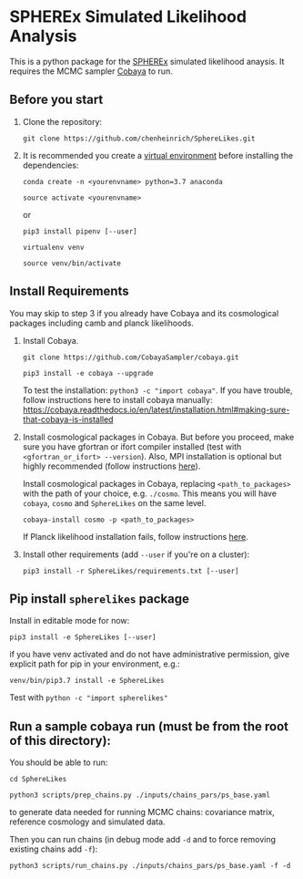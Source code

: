 # SPHEREx Simulated Likelihood Analysis

This is a python package for the [SPHEREx](https://spherex.caltech.edu/) simulated likelihood anaysis.
It requires the MCMC sampler [Cobaya](https://cobaya.readthedocs.io/en/latest/index.html) to run.

## Before you start

1. Clone the repository:

    `git clone https://github.com/chenheinrich/SphereLikes.git`
    
2. It is recommended you create a [virtual environment](https://uoa-eresearch.github.io/eresearch-cookbook/recipe/2014/11/20/conda/) before installing the dependencies:

    `conda create -n <yourenvname> python=3.7 anaconda`

    `source activate <yourenvname>`

   or

    `pip3 install pipenv [--user]`

    `virtualenv venv`

    `source venv/bin/activate`

## Install Requirements

You may skip to step 3 if you already have Cobaya and its cosmological packages including camb and planck likelihoods.

1. Install Cobaya.

    `git clone https://github.com/CobayaSampler/cobaya.git`

    `pip3 install -e cobaya --upgrade`

   To test the installation: `python3 -c "import cobaya"`. If you have trouble, follow instructions here to install cobaya manually: https://cobaya.readthedocs.io/en/latest/installation.html#making-sure-that-cobaya-is-installed

2. Install cosmological packages in Cobaya. But before you proceed, make sure you have gfortran or ifort compiler installed (test with `<gfortran_or_ifort> --version`). Also, MPI installation is optional but highly recommended (follow instructions [here](https://cobaya.readthedocs.io/en/latest/installation.html)).

   Install cosmological packages in Cobaya, replacing `<path_to_packages>` with the path of your choice, e.g. `./cosmo`. This means you will have `cobaya`, `cosmo` and `SphereLikes` on the same level.

    `cobaya-install cosmo -p <path_to_packages>`

   If Planck likelihood installation fails, follow instructions [here](cosmo/code/planck/code).

3. Install other requirements (add `--user` if you're on a cluster):

    `pip3 install -r SphereLikes/requirements.txt [--user]`

## Pip install `spherelikes` package 

Install in editable mode for now:

`pip3 install -e SphereLikes [--user]`

if you have venv activated and do not have administrative permission, give explicit path for pip in your environment, e.g.:

`venv/bin/pip3.7 install -e SphereLikes`

Test with `python -c "import spherelikes"`

## Run a sample cobaya run (must be from the root of this directory):

You should be able to run:

   `cd SphereLikes`
   
   `python3 scripts/prep_chains.py ./inputs/chains_pars/ps_base.yaml`

to generate data needed for running MCMC chains: covariance matrix, reference cosmology and simulated data.

Then you can run chains (in debug mode add `-d` and to force removing existing chains add `-f`):

`python3 scripts/run_chains.py ./inputs/chains_pars/ps_base.yaml -f -d`
